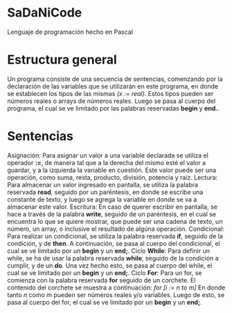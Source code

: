 # SaDaNiCode
Lenguaje de programación hecho en Pascal

# Estructura general
Un programa consiste de una secuencia de sentencias, comenzando por la declaración de las variables que se utilizarán en este programa, en donde se establecen los tipos de las mismas *(x := real)*. Estos tipos pueden ser números reales o arrays de números reales.
Luego se pasa al cuerpo del programa, el cual se ve limitado por las palabras reservadas **begin** y **end.**.

# Sentencias
Asignación: Para asignar un valor a una variable declarada se utiliza el operador **:=**, de manera tal que a la derecha del mismo esté el valor a guardar, y a la izquierda la variable en cuestión. Este valor puede ser una operación, como suma, resta, producto, división, potencia y raíz.
Lectura: Para almacenar un valor ingresado en pantalla, se utiliza la palabra reservada **read**, seguido por un paréntesis, en donde se escribe una constante de texto, y luego se agrega la variable en donde se va a almacenar este valor.
Escritura: En caso de querer escribir en pantalla, se hace a través de la palabra **write**, seguido de un paréntesis, en el cual se encuentra lo que se quiere mostrar, que puede ser una cadena de texto, un número, un array, o inclusive el resultado de algúna operación.
Condicional: Para realizar un condicional, se utiliza la palabra reservada **if**, seguido de la condición, y de **then**. A continuación, se pasa al cuerpo del condicional,  el cual se ve limitado por un **begin** y un **end;**. 
Ciclo **While**: Para definir un while, se ha de usar la palabra reservada **while**, seguido de la condición a cumplir, y de un **do**. Una vez hecho esto, se pasa al cuerpo del while, el cual se ve limitado por un **begin** y un **end;**.
Ciclo **For**: Para un for, se comienza con la palabra reservada **for** seguido de un corchete. El contenido del corchete se muestra a continuación:
*for [i := n to m]*
En donde tanto *n* como *m* pueden ser números reales y/o variables. Luego de esto, se pasa al cuerpo del for, el cual se ve limitado por un **begin** y un **end;**.

